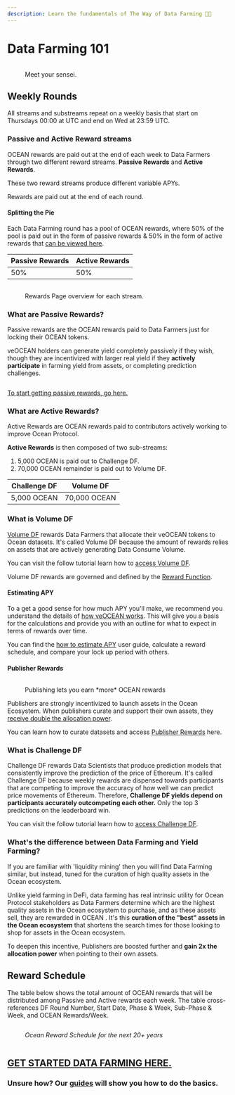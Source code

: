 ```yaml
---
description: Learn the fundamentals of The Way of Data Farming 🧑‍🏫
---
```


# Data Farming 101

<figure><img src="../.gitbook/assets/gif/morpheus.gif" alt=""><figcaption><p>Meet your sensei.</p></figcaption></figure>

## Weekly Rounds

All streams and substreams repeat on a weekly basis that start on Thursdays 00:00 at UTC and end on Wed at 23:59 UTC.  

### Passive and Active Reward streams

OCEAN rewards are paid out at the end of each week to Data Farmers through two different reward streams. **Passive Rewards** and **Active Rewards**.  

These two reward streams produce different variable APYs.  

Rewards are paid out at the end of each round.

#### Splitting the Pie

Each Data Farming round has a pool of OCEAN rewards, where 50% of the pool is paid out in the form of passive rewards & 50% in the form of active rewards that [can be viewed here](https://df.oceandao.org/rewards).

| Passive Rewards | Active Rewards |
| --------------- | -------------- |
| 50%             | 50%            |


<figure><img src="../.gitbook/assets/rewards/df-reward-streams.png" alt=""><figcaption><p>Rewards Page overview for each stream.</p></figcaption></figure>

### What are Passive Rewards?

Passive rewards are the OCEAN rewards paid to Data Farmers just for locking their OCEAN tokens.  

veOCEAN holders can generate yield completely passively if they wish, though they are incentivized with larger real yield if they **actively participate** in farming yield from assets, or completing prediction challenges.  

<figure><img src="../.gitbook/assets/gif/passive-income.gif" alt=""><figcaption></figcaption></figure>

[To start getting passive rewards, go here.](../user-guides/data-farming/how-to-veocean.md)

### What are Active Rewards?

Active Rewards are OCEAN rewards paid to contributors actively working to improve Ocean Protocol.  

**Active Rewards** is then composed of two sub-streams:
1. 5,000 OCEAN is paid out to Challenge DF.
2. 70,000 OCEAN remainder is paid out to Volume DF.  

| Challenge DF | Volume DF |
| --------------- | -------------- |
| 5,000 OCEAN     | 70,000 OCEAN    |

### What is Volume DF

[Volume DF](df-volumedf.md#allocating-veocean) rewards Data Farmers that allocate their veOCEAN tokens to Ocean datasets. It's called Volume DF because the amount of rewards relies on assets that are actively generating Data Consume Volume.  

You can visit the follow tutorial learn how to [access Volume DF](../user-guides/data-farming/how-to-volumedf.md).  

Volume DF rewards are governed and defined by the [Reward Function](df-intro.md#reward-schedule).  

#### Estimating APY

To a get a good sense for how much APY you'll make, we recommend you understand the details of [how veOCEAN works](df-veocean.md). This will give you a basis for the calculations and provide you with an outline for what to expect in terms of rewards over time.  

You can find the [how to estimate APY](../user-guides/data-farming/how-to-estimate-apy.md) user guide, calculate a reward schedule, and compare your lock up period with others.  

#### Publisher Rewards

<figure><img src="../.gitbook/assets/gif/just-publish.gif" alt=""><figcaption><p>Publishing lets you earn *more* OCEAN rewards</p></figcaption></figure>

Publishers are strongly incentivized to launch assets in the Ocean Ecosystem. When publishers curate and support their own assets, they [receive double the allocation power](df-volumedf.md#what-are-publisher-rewards).  

You can learn how to curate datasets and access [Publisher Rewards](../user-guides/data-farming/how-to-volumedf.md#) here.  

### What is Challenge DF

Challenge DF rewards Data Scientists that produce prediction models that consistently improve the prediction of the price of Ethereum. It's called Challenge DF because weekly rewards are dispensed towards participants that are competing to improve the accuracy of how well we can predict price movements of Ethereum. Therefore, **Challenge DF yields depend on participants accurately outcompeting each other.** Only the top 3 predictions on the leaderboard win.  

You can visit the follow tutorial learn how to [access Challenge DF](../user-guides/data-farming/how-to-challengedf.md).  

### What's the difference between Data Farming and Yield Farming?

If you are familiar with 'liquidity mining' then you will find Data Farming similar, but instead, tuned for the curation of high quality assets in the Ocean ecosystem.

Unlike yield farming in DeFi, data farming has real intrinsic utility for Ocean Protocol stakeholders as Data Farmers determine which are the highest quality assets in the Ocean ecosystem to purchase, and as these assets sell, they are rewarded in OCEAN . It's this **curation of the "best" assets in the Ocean ecosystem** that shortens the search times for those looking to shop for assets in the Ocean ecosystem.  

To deepen this incentive, Publishers are boosted further and **gain 2x the allocation power** when pointing to their own assets.

## Reward Schedule

The table below shows the total amount of OCEAN rewards that will be distributed among Passive and Active rewards each week. The table cross-references DF Round Number, Start Date, Phase & Week, Sub-Phase & Week, and OCEAN Rewards/Week.

<figure><img src="../.gitbook/assets/rewards/reward_schedule.png" alt=""><figcaption><p><em>Ocean Reward Schedule for the next 20+ years</em></p></figcaption></figure>

<figure><img src="../.gitbook/assets/gif/cash-flow.gif" alt=""><figcaption></figcaption></figure>

## [GET STARTED DATA FARMING HERE.](https://df.oceandao.org)

### Unsure how? Our [guides](../user-guides/README.md) will show you how to do the basics.
